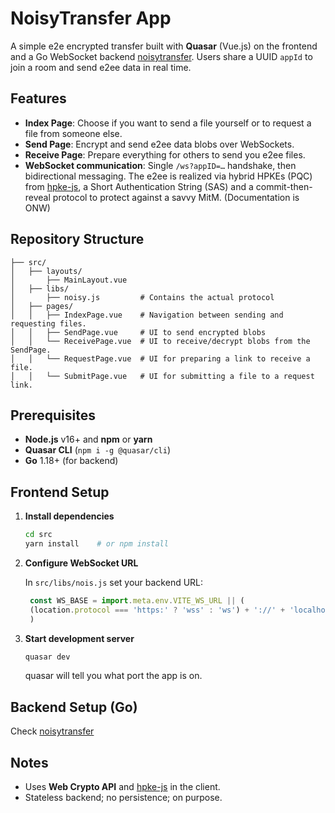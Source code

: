 # NoisyTransfer App

A simple e2e encrypted transfer built with **Quasar** (Vue.js) on the frontend and a Go WebSocket backend [noisytransfer](https://github.com/collapsinghierarchy/noisytransfer). Users share a UUID `appId` to join a room and send e2ee data in real time.

## Features

* **Index Page**: Choose if you want to send a file yourself or to request a file from someone else.
* **Send Page**: Encrypt and send e2ee data blobs over WebSockets.
* **Receive Page**: Prepare everything for others to send you e2ee files.
* **WebSocket communication**: Single `/ws?appID=…` handshake, then bidirectional messaging. The e2ee is realized via hybrid HPKEs (PQC) from [hpke-js](https://github.com/dajiaji/hpke-js), a Short Authentication String (SAS) and a commit-then-reveal protocol to protect against a savvy MitM. (Documentation is ONW)

## Repository Structure

```text
├── src/
│   ├── layouts/
│       ├── MainLayout.vue    
│   ├── libs/ 
│       ├── noisy.js         # Contains the actual protocol 
│   ├── pages/
│   │   ├── IndexPage.vue    # Navigation between sending and requesting files.
│   │   ├── SendPage.vue     # UI to send encrypted blobs
│   │   └── ReceivePage.vue  # UI to receive/decrypt blobs from the SendPage.
│   │   └── RequestPage.vue  # UI for preparing a link to receive a file.
│   │   └── SubmitPage.vue   # UI for submitting a file to a request link. 
```

## Prerequisites

* **Node.js** v16+ and **npm** or **yarn**
* **Quasar CLI** (`npm i -g @quasar/cli`)
* **Go** 1.18+ (for backend)

## Frontend Setup

1. **Install dependencies**

   ```bash
   cd src
   yarn install    # or npm install
   ```

2. **Configure WebSocket URL**

   In `src/libs/nois.js` set your backend URL:

   ```js
    const WS_BASE = import.meta.env.VITE_WS_URL || (
    (location.protocol === 'https:' ? 'wss' : 'ws') + '://' + 'localhost' + ':1234'
    )
   ```

3. **Start development server**

   ```bash
   quasar dev
   ```
    quasar will tell you what port the app is on.

## Backend Setup (Go)
Check [noisytransfer](https://github.com/collapsinghierarchy/noisytransfer)

## Notes

* Uses **Web Crypto API** and [hpke-js](https://github.com/dajiaji/hpke-js) in the client. 
* Stateless backend; no persistence; on purpose.
